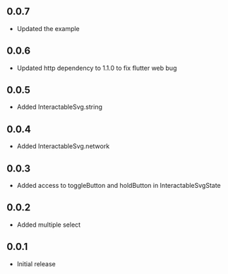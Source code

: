## 0.0.7
* Updated the example

## 0.0.6
* Updated http dependency to 1.1.0 to fix flutter web bug
## 0.0.5
* Added  InteractableSvg.string


## 0.0.4
* Added  InteractableSvg.network


## 0.0.3
* Added access to toggleButton and holdButton in InteractableSvgState


## 0.0.2

* Added  multiple select

## 0.0.1

* Initial release